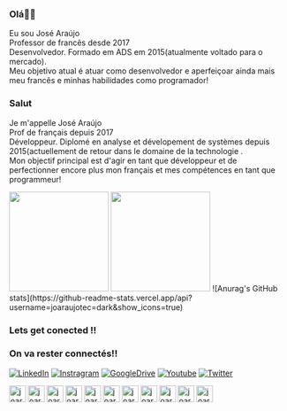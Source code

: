 ### Olá👨🏽
 Eu sou José Araújo<br> 
 Professor de francês desde 2017<br>
 Desenvolvedor. Formado em ADS em 2015(atualmente voltado para o mercado).<br>
 Meu objetivo atual é atuar como desenvolvedor e aperfeiçoar ainda mais meu francês e minhas habilidades como programador!

### Salut
 Je m'appelle José Araújo<br> 
 Prof de français depuis 2017<br>
 Développeur. Diplomé en analyse et dévelopement de systèmes depuis 2015(actuellement de retour dans le domaine de la technologie .<br>
 Mon objectif principal est d'agir en tant que développeur et de perfectionner encore plus mon français et mes compétences en tant que programmeur!

<div>
<img height="180em" src="https://github-readme-stats.vercel.app/api?username=joaraujotec&show_icons=true&theme=radical"/>
<img height="180em" src="https://github-readme-stats.vercel.app/api/top-langs/?username=joaraujotec&layout=compact&theme=tokyonight"/>
![Anurag's GitHub stats](https://github-readme-stats.vercel.app/api?username=joaraujotec=dark&show_icons=true)
</div>

### Lets get conected !!
### On va rester connectés!!
[![LinkedIn](https://img.shields.io/badge/linkedin-%230077B5.svg?style=for-the-badge&logo=linkedin&logoColor=white)](https://www.linkedin.com/in/joseadamasceno)
[![Instragram](https://img.shields.io/badge/Instagram-%23E4405F.svg?style=for-the-badge&logo=Instagram&logoColor=white)](https://instagram.com/joaraujo85?igshid=YmMyMTA2M2Y=)
[![GoogleDrive](https://img.shields.io/badge/Google%20Drive-4285F4?style=for-the-badge&logo=googledrive&logoColor=white)](https://drive.google.com/drive/folders/1qZIdHwJPptVYmAFSABtcF95OeE5hVIkc?usp=sharing)
[![Youtube](https://img.shields.io/badge/YouTube-%23FF0000.svg?style=for-the-badge&logo=YouTube&logoColor=white)](https://www.youtube.com/c/FrancaisAvecJose)
[![Twitter](https://img.shields.io/badge/Twitter-%231DA1F2.svg?style=for-the-badge&logo=Twitter&logoColor=white)](https://twitter.com/JoseAraujoFr)

<div>
<img align="centeer" alt="joaraujotec-html" height="30" widht="40" src="https://cdn.jsdelivr.net/gh/devicons/devicon/icons/html5/html5-original.svg"/>
<img align="centeer" alt="joaraujotec-html" height="30" widht="40" src="https://cdn.jsdelivr.net/gh/devicons/devicon/icons/css3/css3-original.svg"/>
<img align="centeer" alt="joaraujotec-html" height="30" widht="40" src="https://cdn.jsdelivr.net/gh/devicons/devicon/icons/javascript/javascript-original.svg"/>
<img align="centeer" alt="joaraujotec-html" height="30" widht="40" src="https://cdn.jsdelivr.net/gh/devicons/devicon/icons/bootstrap/bootstrap-original.svg"/>
<img align="centeer" alt="joaraujotec-html" height="30" widht="40" src="https://cdn.jsdelivr.net/gh/devicons/devicon/icons/mysql/mysql-original.svg"/>
<img align="centeer" alt="joaraujotec-html" height="30" widht="40" src="https://cdn.jsdelivr.net/gh/devicons/devicon/icons/php/php-original.svg"/>
<img align="centeer" alt="joaraujotec-html" height="30" widht="40" src="https://cdn.jsdelivr.net/gh/devicons/devicon/icons/figma/figma-original.svg"/>
<img align="centeer" alt="joaraujotec-html" height="30" widht="40" src="https://cdn.jsdelivr.net/gh/devicons/devicon/icons/photoshop/photoshop-plain.svg"/>
<img align="centeer" alt="joaraujotec-html" height="30" widht="40" src="https://cdn.jsdelivr.net/gh/devicons/devicon/icons/visualstudio/visualstudio-plain.svg"/>
<img align="centeer" alt="joaraujotec-html" height="30" widht="40" src="https://cdn.jsdelivr.net/gh/devicons/devicon/icons/wordpress/wordpress-original.svg"/>
<img align="centeer" alt="joaraujotec-html" height="30" widht="40" src="https://cdn.jsdelivr.net/gh/devicons/devicon/icons/codepen/codepen-plain.svg"/>

</div>
